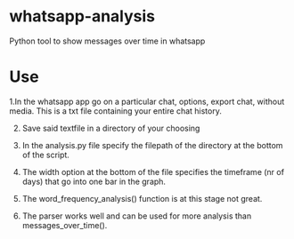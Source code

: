 # whatsapp-analysis
Python tool to show messages over time in whatsapp

# Use

1.In the whatsapp app go on a particular chat, options, export chat, without media. This is a txt file containing your entire chat history.

2. Save said textfile in a directory of your choosing

3. In the analysis.py file specify the filepath of the directory at the bottom of the script.

4. The width option at the bottom of the file specifies the timeframe (nr of days) that go into one bar in the graph.

5. The word_frequency_analysis() function is at this stage not great.

6. The parser works well and can be used for more analysis than messages_over_time().
